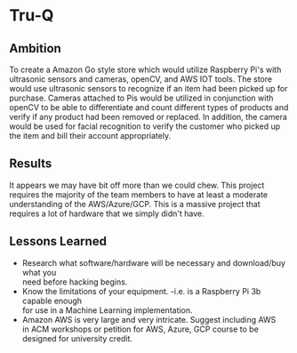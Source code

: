 # Tru-Q

## Ambition

To create a Amazon Go style store which would utilize Raspberry Pi's with ultrasonic sensors and cameras, openCV, and AWS IOT tools. The store would use ultrasonic sensors to recognize if an item had been picked up for purchase. Cameras attached to Pis would be utilized in conjunction with openCV to be able to differentiate and count different types of products and verify if any product had been removed or replaced. In addition, the camera would be used for facial recognition to verify the customer who picked up the item and bill their account appropriately.

## Results

It appears we may have bit off more than we could chew. This project requires the majority of the team members to have at least a moderate understanding of the AWS/Azure/GCP. This is a massive project that requires a lot of hardware that we simply didn't have.

## Lessons Learned

 * Research what software/hardware will be necessary and download/buy what you  
 need before hacking begins.
 * Know the limitations of your equipment. -i.e. is a Raspberry Pi 3b capable enough  
 for use in a Machine Learning implementation.
 * Amazon AWS is very large and very intricate. Suggest including AWS  
 in ACM workshops or petition for AWS, Azure, GCP course to be  
 designed for university credit.

